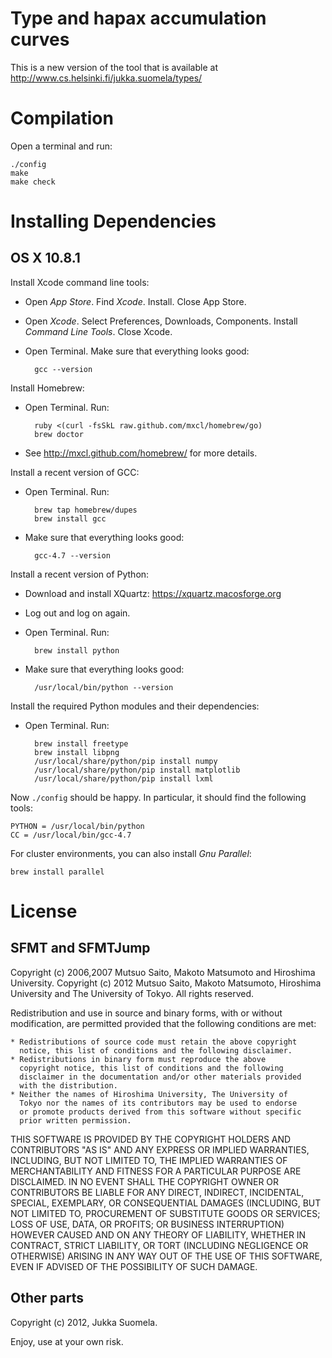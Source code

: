 Type and hapax accumulation curves
==================================

This is a new version of the tool that is available at
http://www.cs.helsinki.fi/jukka.suomela/types/


Compilation
===========

Open a terminal and run:

    ./config
    make
    make check


Installing Dependencies
=======================

OS X 10.8.1
-----------

Install Xcode command line tools:

- Open *App Store*. Find *Xcode*. Install. Close App Store.

- Open *Xcode*. Select Preferences, Downloads, Components.
  Install *Command Line Tools*. Close Xcode.

- Open Terminal. Make sure that everything looks good:

        gcc --version


Install Homebrew:

- Open Terminal. Run:

        ruby <(curl -fsSkL raw.github.com/mxcl/homebrew/go)
        brew doctor

- See http://mxcl.github.com/homebrew/ for more details.


Install a recent version of GCC:

- Open Terminal. Run:
    
        brew tap homebrew/dupes
        brew install gcc
    
- Make sure that everything looks good:
    
        gcc-4.7 --version


Install a recent version of Python:

- Download and install XQuartz: https://xquartz.macosforge.org

- Log out and log on again.

- Open Terminal. Run:
    
        brew install python

- Make sure that everything looks good:
    
        /usr/local/bin/python --version


Install the required Python modules and their dependencies:

- Open Terminal. Run:
    
        brew install freetype
        brew install libpng
        /usr/local/share/python/pip install numpy
        /usr/local/share/python/pip install matplotlib
        /usr/local/share/python/pip install lxml


Now `./config` should be happy. In particular, it should find the following
tools:

    PYTHON = /usr/local/bin/python
    CC = /usr/local/bin/gcc-4.7


For cluster environments, you can also install *Gnu Parallel*:

    brew install parallel


License
=======

SFMT and SFMTJump
-----------------

Copyright (c) 2006,2007 Mutsuo Saito, Makoto Matsumoto and Hiroshima
University.
Copyright (c) 2012 Mutsuo Saito, Makoto Matsumoto, Hiroshima University
and The University of Tokyo.
All rights reserved.

Redistribution and use in source and binary forms, with or without
modification, are permitted provided that the following conditions are
met:

    * Redistributions of source code must retain the above copyright
      notice, this list of conditions and the following disclaimer.
    * Redistributions in binary form must reproduce the above
      copyright notice, this list of conditions and the following
      disclaimer in the documentation and/or other materials provided
      with the distribution.
    * Neither the names of Hiroshima University, The University of
      Tokyo nor the names of its contributors may be used to endorse
      or promote products derived from this software without specific
      prior written permission.

THIS SOFTWARE IS PROVIDED BY THE COPYRIGHT HOLDERS AND CONTRIBUTORS
"AS IS" AND ANY EXPRESS OR IMPLIED WARRANTIES, INCLUDING, BUT NOT
LIMITED TO, THE IMPLIED WARRANTIES OF MERCHANTABILITY AND FITNESS FOR
A PARTICULAR PURPOSE ARE DISCLAIMED. IN NO EVENT SHALL THE COPYRIGHT
OWNER OR CONTRIBUTORS BE LIABLE FOR ANY DIRECT, INDIRECT, INCIDENTAL,
SPECIAL, EXEMPLARY, OR CONSEQUENTIAL DAMAGES (INCLUDING, BUT NOT
LIMITED TO, PROCUREMENT OF SUBSTITUTE GOODS OR SERVICES; LOSS OF USE,
DATA, OR PROFITS; OR BUSINESS INTERRUPTION) HOWEVER CAUSED AND ON ANY
THEORY OF LIABILITY, WHETHER IN CONTRACT, STRICT LIABILITY, OR TORT
(INCLUDING NEGLIGENCE OR OTHERWISE) ARISING IN ANY WAY OUT OF THE USE
OF THIS SOFTWARE, EVEN IF ADVISED OF THE POSSIBILITY OF SUCH DAMAGE.


Other parts
-----------

Copyright (c) 2012, Jukka Suomela.

Enjoy, use at your own risk.
